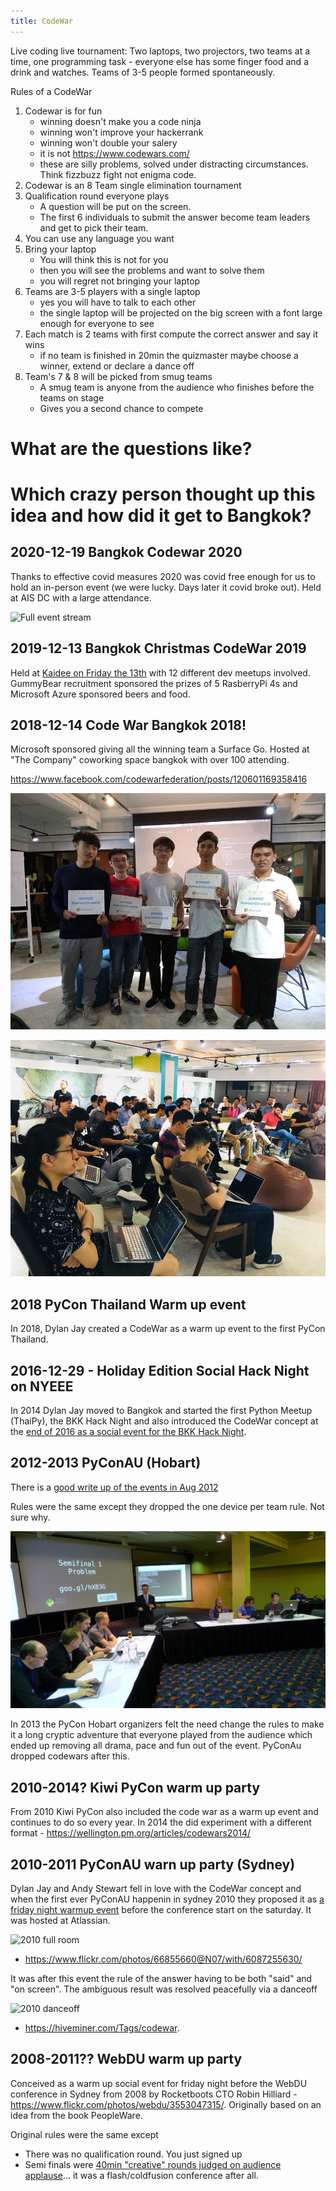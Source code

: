 ```yaml
---
title: CodeWar
---
```



Live coding live tournament: Two laptops, two projectors, two teams at a time, one programming task - everyone else has some finger food and a drink and watches. Teams of 3-5 people formed spontaneously.

Rules of a CodeWar
1. Codewar is for fun
   - winning doesn't make you a code ninja
   - winning won't improve your hackerrank
   - winning won't double your salery
   - it is not https://www.codewars.com/
   - these are silly problems, solved under distracting circumstances. Think fizzbuzz fight not enigma code.
7. Codewar is an 8 Team single elimination tournament
3. Qualification round everyone plays
   - A question will be put on the screen.
   - The first 6 individuals to submit the answer become team leaders and get to pick their team.
4. You can use any language you want
2. Bring your laptop
   - You will think this is not for you
   - then you will see the problems and want to solve them
   - you will regret not bringing your laptop
5. Teams are 3-5 players with a single laptop
   - yes you will have to talk to each other
   - the single laptop will be projected on the big screen with a font large enough for everyone to see
6. Each match is 2 teams with first compute the correct answer and say it wins
   - if no team is finished in 20min the quizmaster maybe choose a winner, extend or declare a dance off
7. Team's 7 & 8 will be picked from smug teams
   - A smug team is anyone from the audience who finishes before the teams on stage
   - Gives you a second chance to compete
   

# What are the questions like?

# Which crazy person thought up this idea and how did it get to Bangkok?

## 2020-12-19 Bangkok Codewar 2020

Thanks to effective covid measures 2020 was covid free enough for us to hold an in-person event (we were lucky. Days later it covid broke out). Held at AIS DC with a large attendance. 

![Full event stream](https://www.facebook.com/codewarfederation/videos/1016001628885678)

## 2019-12-13 Bangkok Christmas CodeWar 2019

Held at [Kaidee on Friday the 13th](https://www.ticketmelon.com/codewarfederation/christmascodewar2019?fbclid=IwAR2WsAOH7YhBL81jpcUOH84i8r1zYfn5vdimmoLJrjrZmM_g2P9JS9zk70Q) with 12 different dev meetups involved.
GummyBear recruitment sponsored the prizes of 5 RasberryPi 4s and Microsoft Azure sponsored beers and food.

## 2018-12-14 Code War Bangkok 2018!

Microsoft sponsored giving all the winning team a Surface Go. Hosted at "The Company" coworking space bangkok with over 100 attending.

https://www.facebook.com/codewarfederation/posts/120601169358416

![Winners 2018](assets/images/2018-winners.jpeg)

![2018 audience](assets/images/2018-codewar-audience.jpeg)

## 2018 PyCon Thailand Warm up event

In 2018, Dylan Jay created a CodeWar as a warm up event to the first PyCon Thailand.

## 2016-12-29 - Holiday Edition Social Hack Night on NYEEE

In 2014 Dylan Jay moved to Bangkok and started the first Python Meetup (ThaiPy), the BKK Hack Night and also introduced the
CodeWar concept at the [end of 2016 as a social event for the BKK Hack Night](https://www.meetup.com/en-AU/bkkhack/events/cxdkxlyvqbmc/).



## 2012-2013 PyConAU (Hobart)

There is a [good write up of the events in Aug 2012](https://www.curiousvenn.com/2012/08/codewars-at-pycon-au-2012/?fbclid=IwAR0g1Dc2G6aO7UQTRaiND_WWXHfLNsQWQmNJcHx4sImnTiLmp8hGaWKVuNA)

Rules were the same except they dropped the one device per team rule. Not sure why.

![pyconau-2012](assets/images/2012-pyconau.webp)

In 2013 the PyCon Hobart organizers felt the need change the rules to make it a long cryptic adventure that everyone played from the audience which ended up removing all drama, pace and fun out of the event. PyConAu dropped codewars after this.

## 2010-2014? Kiwi PyCon warm up party

From 2010 Kiwi PyCon also included the code war as a warm up event and continues to do so every year. In 2014 the did experiment with a different format - https://wellington.pm.org/articles/codewars2014/


## 2010-2011 PyConAU warn up party (Sydney)

Dylan Jay and Andy Stewart fell in love with the CodeWar concept and when the first ever PyConAU happenin in sydney
2010 they proposed it as [a friday night warmup event](http://anyvite.com/byq1czpyyc) before the conference start on the saturday. It was hosted at Atlassian.

![2010 full room](assets/images/2010-fullroom.jpg)
  - https://www.flickr.com/photos/66855660@N07/with/6087255630/ 


It was after this event the rule of the answer having to be both "said" and "on screen". The ambiguous result was resolved
peacefully via a danceoff

![2010 danceoff](https://www.youtube.com/watch?v=gH4S6WfgWwkt)

- https://hiveminer.com/Tags/codewar. 


## 2008-2011?? WebDU warm up party

Conceived as a warm up social event for friday night before the WebDU conference in Sydney from 2008 by Rocketboots CTO Robin Hilliard - https://www.flickr.com/photos/webdu/3553047315/. Originally based on an idea from the book PeopleWare. 

Original rules were the same except
- There was no qualification round. You just signed up
- Semi finals were [40min "creative" rounds judged on audience applause](https://www.eriontheinterweb.com/2010/05/codewars-2010-the-challenge-make-an-app-to-make-steve-jobs-relax-in-flash)... it was a flash/coldfusion conference after all.


